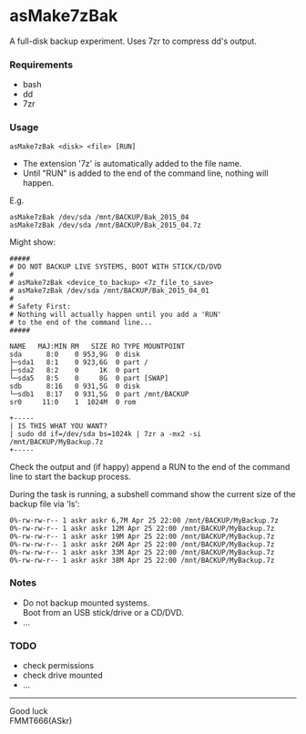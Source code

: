 
asMake7zBak
===========

A full-disk backup experiment.
Uses 7zr to compress dd's output.

### Requirements

- bash
- dd
- 7zr

### Usage

    asMake7zBak <disk> <file> [RUN]

- The extension '7z' is automatically added to the file name.
- Until "RUN" is added to the end of the command line, nothing will happen.


E.g.
 
    asMake7zBak /dev/sda /mnt/BACKUP/Bak_2015_04
    asMake7zBak /dev/sda /mnt/BACKUP/Bak_2015_04.7z

Might show:

    #####
    # DO NOT BACKUP LIVE SYSTEMS, BOOT WITH STICK/CD/DVD
    #
    # asMake7zBak <device_to_backup> <7z_file_to_save>
    # asMake7zBak /dev/sda /mnt/BACKUP/Bak_2015_04_01
    #
    # Safety First:
    # Nothing will actually happen until you add a 'RUN'
    # to the end of the command line...
    #####
    
    NAME   MAJ:MIN RM   SIZE RO TYPE MOUNTPOINT
    sda      8:0    0 953,9G  0 disk 
    ├─sda1   8:1    0 923,6G  0 part /
    ├─sda2   8:2    0     1K  0 part 
    └─sda5   8:5    0     8G  0 part [SWAP]
    sdb      8:16   0 931,5G  0 disk 
    └─sdb1   8:17   0 931,5G  0 part /mnt/BACKUP
    sr0     11:0    1  1024M  0 rom  
    
    +-----
    | IS THIS WHAT YOU WANT?
    | sudo dd if=/dev/sda bs=1024k | 7zr a -mx2 -si /mnt/BACKUP/MyBackup.7z
    +-----

Check the output and (if happy) append a RUN to the end of the command line
to start the backup process.

During the task is running, a subshell command show the current size
of the backup file via 'ls':

    0%-rw-rw-r-- 1 askr askr 6,7M Apr 25 22:00 /mnt/BACKUP/MyBackup.7z
    0%-rw-rw-r-- 1 askr askr 12M Apr 25 22:00 /mnt/BACKUP/MyBackup.7z
    0%-rw-rw-r-- 1 askr askr 19M Apr 25 22:00 /mnt/BACKUP/MyBackup.7z
    0%-rw-rw-r-- 1 askr askr 26M Apr 25 22:00 /mnt/BACKUP/MyBackup.7z
    0%-rw-rw-r-- 1 askr askr 33M Apr 25 22:00 /mnt/BACKUP/MyBackup.7z
    0%-rw-rw-r-- 1 askr askr 38M Apr 25 22:00 /mnt/BACKUP/MyBackup.7z
                        

### Notes

 - Do not backup mounted systems.  
   Boot from an USB stick/drive or a CD/DVD.
 - ...

### TODO

 - check permissions
 - check drive mounted
 - ...


---
Good luck  
FMMT666(ASkr)
